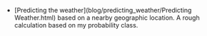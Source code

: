 

* [Predicting the weather](blog/predicting_weather/Predicting Weather.html)
  based on a nearby geographic location. A rough calculation based on my
  probability class.


